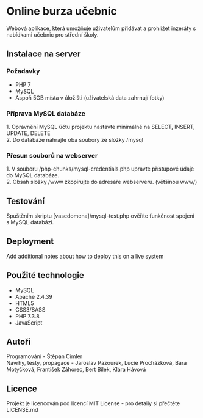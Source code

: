 <h1>Online burza učebnic</h1>
Webová aplikace, která umožňuje uživatelům přidávat a prohlížet inzeráty s nabídkami učebnic pro střední školy.

<h2>Instalace na server</h2>

<h3>Požadavky</h3>
<ul>
	<li>PHP 7</li>
	<li>MySQL</li>
	<li>Aspoň 5GB místa v úložišti (uživatelská data zahrnují fotky)</li>
</ul>

<h3>Příprava MySQL databáze</h3>
1. Oprávnění MySQL účtu projektu nastavte minimálně na SELECT, INSERT, UPDATE, DELETE<br>
2. Do databáze nahrajte oba soubory ze složky /mysql

<h3>Přesun souborů na webserver</h3>
1. V souboru /php-chunks/mysql-credentials.php upravte přístupové údaje do MySQL databáze.<br>
2. Obsah složky /www zkopírujte do adresáře webserveru. (většinou www/)

<h2>Testování</h2>
Spuštěním skriptu [vasedomena]/mysql-test.php ověříte funkčnost spojení s MySQL databází.<br>

<h2>Deployment</h2>
Add additional notes about how to deploy this on a live system

<h2>Použité technologie</h2>
<ul>
	<li>MySQL</li>
	<li>Apache 2.4.39</li>
	<li>HTML5</li>
	<li>CSS3/SASS</li>
	<li>PHP 7.3.8</li>
	<li>JavaScript</li>
</ul>

<h2>Autoři</h2>
Programování - Štěpán Cimler<br>
Návrhy, testy, propagace - Jaroslav Pazourek, Lucie Procházková, Bára Motyčková, František Záhorec, Bert Bílek, Klára Hávová

<h2>Licence</h2>
Projekt je licencován pod licencí MIT License - pro detaily si přečtěte LICENSE.md
